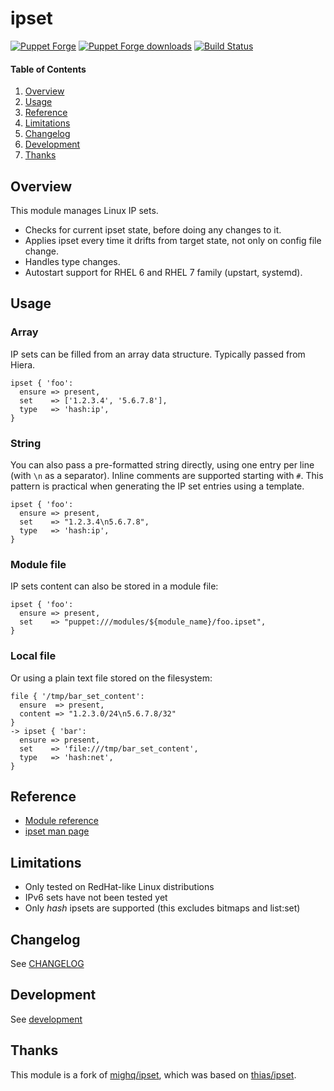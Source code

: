 # ipset

[![Puppet Forge](http://img.shields.io/puppetforge/v/pmuller/ipset.svg)](https://forge.puppetlabs.com/pmuller/ipset)
[![Puppet Forge downloads](https://img.shields.io/puppetforge/dt/pmuller/ipset.svg)](https://forge.puppetlabs.com/pmuller/ipset)
[![Build Status](https://travis-ci.org/pmuller/puppet-ipset.svg)](https://travis-ci.org/pmuller/puppet-ipset)

#### Table of Contents

1. [Overview](#overview)
2. [Usage](#usage)
3. [Reference](#reference)
4. [Limitations](#limitations)
5. [Changelog](#changelog)
6. [Development](#development)
7. [Thanks](#thanks)

## Overview

This module manages Linux IP sets.

* Checks for current ipset state, before doing any changes to it.
* Applies ipset every time it drifts from target state,
  not only on config file change.
* Handles type changes.
* Autostart support for RHEL 6 and RHEL 7 family (upstart, systemd).

## Usage

### Array

IP sets can be filled from an array data structure.
Typically passed from Hiera.

```puppet
ipset { 'foo':
  ensure => present,
  set    => ['1.2.3.4', '5.6.7.8'],
  type   => 'hash:ip',
}
```

### String

You can also pass a pre-formatted string directly, using one entry per line
(with ``\n`` as a separator).
Inline comments are supported starting with `#`.
This pattern is practical when generating the IP set entries using a template.

```puppet
ipset { 'foo':
  ensure => present,
  set    => "1.2.3.4\n5.6.7.8",
  type   => 'hash:ip',
}
```

### Module file

IP sets content can also be stored in a module file:

```puppet
ipset { 'foo':
  ensure => present,
  set    => "puppet:///modules/${module_name}/foo.ipset",
}
```

### Local file

Or using a plain text file stored on the filesystem:

```puppet
file { '/tmp/bar_set_content':
  ensure  => present,
  content => "1.2.3.0/24\n5.6.7.8/32"
}
-> ipset { 'bar':
  ensure => present,
  set    => 'file:///tmp/bar_set_content',
  type   => 'hash:net',
}
```

## Reference

* [Module reference](https://github.com/pmuller/puppet-ipset/blob/master/doc/reference.md)
* [ipset man page](https://linux.die.net/man/8/ipset)

## Limitations

* Only tested on RedHat-like Linux distributions
* IPv6 sets have not been tested yet
* Only *hash* ipsets are supported (this excludes bitmaps and list:set)

## Changelog

See [CHANGELOG](https://github.com/pmuller/puppet-ipset/blob/master/CHANGELOG.md)

## Development

See [development](https://github.com/pmuller/puppet-ipset/blob/master/doc/development.md)

## Thanks

This module is a fork of [mighq/ipset](https://github.com/mighq/puppet-ipset),
which was based on [thias/ipset](https://github.com/thias/puppet-ipset).
